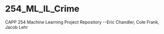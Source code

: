 # 254_ML_IL_Crime
CAPP 254 Machine Learning Project Repository --Eric Chandler, Cole Frank, Jacob Lehr
